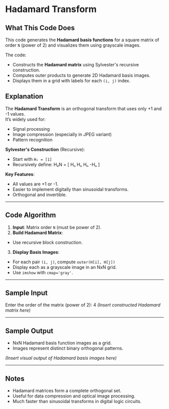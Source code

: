 # Hadamard Transform

## What This Code Does

This code generates the **Hadamard basis functions** for a square matrix of order `N` (power of 2) and visualizes them using grayscale images.

The code:
- Constructs the **Hadamard matrix** using Sylvester's recursive construction.
- Computes outer products to generate 2D Hadamard basis images.
- Displays them in a grid with labels for each `(i, j)` index.


## Explanation

The **Hadamard Transform** is an orthogonal transform that uses only +1 and -1 values.  
It’s widely used for:
- Signal processing
- Image compression (especially in JPEG variant)
- Pattern recognition

**Sylvester's Construction** (Recursive):
- Start with `H₁ = [1]`
- Recursively define:
H₂N = [ Hₙ Hₙ
  Hₙ -Hₙ ]


**Key Features**:
- All values are +1 or -1.
- Easier to implement digitally than sinusoidal transforms.
- Orthogonal and invertible.

---

## Code Algorithm

1. **Input**: Matrix order `N` (must be power of 2).
2. **Build Hadamard Matrix**:
 - Use recursive block construction.
3. **Display Basis Images**:
 - For each pair `(i, j)`, compute `outer(H[i], H[j])`
 - Display each as a grayscale image in an NxN grid.
 - Use `imshow` with `cmap='gray'`.

---

## Sample Input

Enter the order of the matrix (power of 2): 4
_(Insert constructed Hadamard matrix here)_

---

## Sample Output

- NxN Hadamard basis function images as a grid.
- Images represent distinct binary orthogonal patterns.

_(Insert visual output of Hadamard basis images here)_

---

## Notes

- Hadamard matrices form a complete orthogonal set.
- Useful for data compression and optical image processing.
- Much faster than sinusoidal transforms in digital logic circuits.